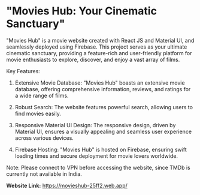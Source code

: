 # "Movies Hub: Your Cinematic Sanctuary"

"Movies Hub" is a movie website created with React JS and Material UI, and seamlessly deployed using Firebase. This project serves as your ultimate cinematic sanctuary, providing a feature-rich and user-friendly platform for movie enthusiasts to explore, discover, and enjoy a vast array of films.

Key Features:

1. Extensive Movie Database: "Movies Hub" boasts an extensive movie database, offering comprehensive information, reviews, and ratings for a wide range of films.

2. Robust Search: The website features powerful search, allowing users to find movies easily.

3. Responsive Material UI Design: The responsive design, driven by Material UI, ensures a visually appealing and seamless user experience across various devices.

4. Firebase Hosting: "Movies Hub" is hosted on Firebase, ensuring swift loading times and secure deployment for movie lovers worldwide.

Note: Please connect to VPN before accessing the website, since TMDb is currently not available in India.


**Website Link:** https://movieshub-25ff2.web.app/
